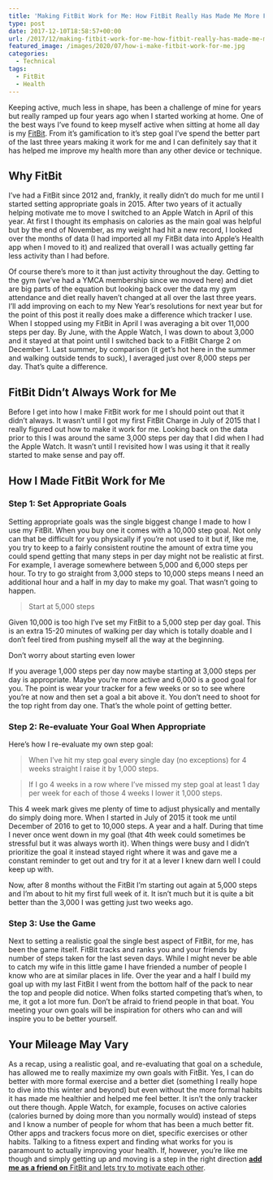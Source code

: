 ```yaml
---
title: 'Making FitBit Work for Me: How FitBit Really Has Made Me More Fit'
type: post
date: 2017-12-10T18:58:57+00:00
url: /2017/12/making-fitbit-work-for-me-how-fitbit-really-has-made-me-more-fit/
featured_image: /images/2020/07/how-i-make-fitbit-work-for-me.jpg
categories:
  - Technical
tags:
  - FitBit
  - Health
---
```


Keeping active, much less in shape, has been a challenge of mine for years but really ramped up four years ago when I started working at home. One of the best ways I’ve found to keep myself active when sitting at home all day is my [FitBit][1]. From it’s gamification to it’s step goal I’ve spend the better part of the last three years making it work for me and I can definitely say that it has helped me improve my health more than any other device or technique.

## Why FitBit

I’ve had a FitBit since 2012 and, frankly, it really didn’t do much for me until I started setting appropriate goals in 2015. After two years of it actually helping motivate me to move I switched to an Apple Watch in April of this year. At first I thought its emphasis on calories as the main goal was helpful but by the end of November, as my weight had hit a new record, I looked over the months of data (I had imported all my FitBit data into Apple’s Health app when I moved to it) and realized that overall I was actually getting far less activity than I had before.

Of course there’s more to it than just activity throughout the day. Getting to the gym (we’ve had a YMCA membership since we moved here) and diet are big parts of the equation but looking back over the data my gym attendance and diet really haven’t changed at all over the last three years. I’ll add improving on each to my New Year’s resolutions for next year but for the point of this post it really does make a difference which tracker I use. When I stopped using my FitBit in April I was averaging a bit over 11,000 steps per day. By June, with the Apple Watch, I was down to about 3,000 and it stayed at that point until I switched back to a FitBit Charge 2 on December 1. Last summer, by comparison (it get’s hot here in the summer and walking outside tends to suck), I averaged just over 8,000 steps per day. That’s quite a difference.

## FitBit Didn’t Always Work for Me

Before I get into how I make FitBit work for me I should point out that it didn’t always. It wasn’t until I got my first FitBit Charge in July of 2015 that I really figured out how to make it work for me. Looking back on the data prior to this I was around the same 3,000 steps per day that I did when I had the Apple Watch. It wasn’t until I revisited how I was using it that it really started to make sense and pay off.

## How I Made FitBit Work for Me

### Step 1: Set Appropriate Goals

Setting appropriate goals was the single biggest change I made to how I use my FitBit. When you buy one it comes with a 10,000 step goal. Not only can that be difficult for you physically if you’re not used to it but if, like me, you try to keep to a fairly consistent routine the amount of extra time you could spend getting that many steps in per day might not be realistic at first. For example, I average somewhere between 5,000 and 6,000 steps per hour. To try to go straight from 3,000 steps to 10,000 steps means I need an additional hour and a half in my day to make my goal. That wasn’t going to happen.

> Start at 5,000 steps

Given 10,000 is too high I’ve set my FitBit to a 5,000 step per day goal. This is an extra 15-20 minutes of walking per day which is totally doable and I don’t feel tired from pushing myself all the way at the beginning.

Don’t worry about starting even lower

If you average 1,000 steps per day now maybe starting at 3,000 steps per day is appropriate. Maybe you’re more active and 6,000 is a good goal for you. The point is wear your tracker for a few weeks or so to see where you’re at now and then set a goal a bit above it. You don’t need to shoot for the top right from day one. That’s the whole point of getting better.

### Step 2: Re-evaluate Your Goal When Appropriate

Here’s how I re-evaluate my own step goal:

> When I’ve hit my step goal every single day (no exceptions) for 4 weeks straight I raise it by 1,000 steps.

> If I go 4 weeks in a row where I’ve missed my step goal at least 1 day per week for each of those 4 weeks I lower it 1,000 steps.

This 4 week mark gives me plenty of time to adjust physically and mentally do simply doing more. When I started in July of 2015 it took me until December of 2016 to get to 10,000 steps. A year and a half. During that time I never once went down in my goal (that 4th week could sometimes be stressful but it was always worth it). When things were busy and I didn’t prioritize the goal it instead stayed right where it was and gave me a constant reminder to get out and try for it at a lever I knew darn well I could keep up with.

Now, after 8 months without the FitBit I’m starting out again at 5,000 steps and I’m about to hit my first full week of it. It isn’t much but it is quite a bit better than the 3,000 I was getting just two weeks ago.

### Step 3: Use the Game

Next to setting a realistic goal the single best aspect of FitBit, for me, has been the game itself. FitBit tracks and ranks you and your friends by number of steps taken for the last seven days. While I might never be able to catch my wife in this little game I have friended a number of people I know who are at similar places in life. Over the year and a half I build my goal up with my last FitBit I went from the bottom half of the pack to near the top and people did notice. When folks started competing that’s when, to me, it got a lot more fun. Don’t be afraid to friend people in that boat. You meeting your own goals will be inspiration for others who can and will inspire you to be better yourself.

## Your Mileage May Vary

As a recap, using a realistic goal, and re-evaluating that goal on a schedule, has allowed me to really maximize my own goals with FitBit. Yes, I can do better with more formal exercise and a better diet (something I really hope to dive into this winter and beyond) but even without the more formal habits it has made me healthier and helped me feel better. It isn’t the only tracker out there though. Apple Watch, for example, focuses on active calories (calories burned by doing more than you normally would) instead of steps and I know a number of people for whom that has been a much better fit. Other apps and trackers focus more on diet, specific exercises or other habits. Talking to a fitness expert and finding what works for you is paramount to actually improving your health. If, however, you’re like me though and simply getting up and moving is a step in the right direction [**add me as a friend on** FitBit and lets try to motivate each other][2].

 [1]: https://www.fitbit.com/
 [2]: https://www.fitbit.com/user/23RXB7